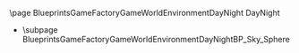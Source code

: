\page BlueprintsGameFactoryGameWorldEnvironmentDayNight DayNight
- \subpage BlueprintsGameFactoryGameWorldEnvironmentDayNightBP_Sky_Sphere
